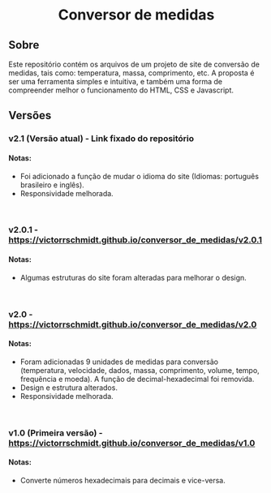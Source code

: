 <h1 align="center">Conversor de medidas</h1>

## Sobre

Este repositório contém os arquivos de um projeto de site de conversão de medidas, tais como: temperatura, massa, comprimento, etc. A proposta é ser uma ferramenta simples e intuitiva, e também uma forma de compreender melhor o funcionamento do HTML, CSS e Javascript.

## Versões

### v2.1 (Versão atual) - Link fixado do repositório
#### Notas:
- Foi adicionado a função de mudar o idioma do site (Idiomas: português brasileiro e inglês).
- Responsividade melhorada.

<br>

### v2.0.1 - https://victorrschmidt.github.io/conversor_de_medidas/v2.0.1
#### Notas:
- Algumas estruturas do site foram alteradas para melhorar o design.

<br>

### v2.0 - https://victorrschmidt.github.io/conversor_de_medidas/v2.0
#### Notas:
- Foram adicionadas 9 unidades de medidas para conversão (temperatura, velocidade, dados, massa, comprimento, volume, tempo, frequência e moeda). A função de decimal-hexadecimal foi removida.
- Design e estrutura alterados.
- Responsividade melhorada.

<br>

### v1.0 (Primeira versão) - https://victorrschmidt.github.io/conversor_de_medidas/v1.0
#### Notas:
- Converte números hexadecimais para decimais e vice-versa.
